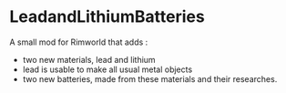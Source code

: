 # LeadandLithiumBatteries
A small mod for Rimworld that adds : 
- two new materials, lead and lithium
- lead is usable to make all usual metal objects
- two new batteries, made from these materials and their researches.
